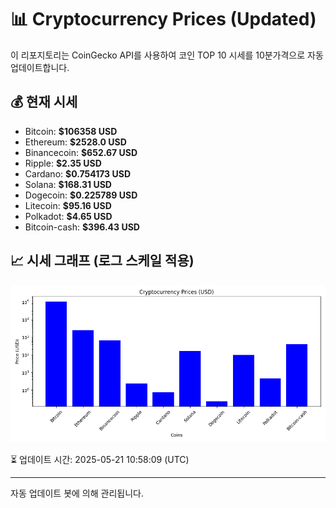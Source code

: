 
# 📊 Cryptocurrency Prices (Updated)

이 리포지토리는 CoinGecko API를 사용하여 코인 TOP 10 시세를 10분가격으로 자동 업데이트합니다.

## 💰 현재 시세
- Bitcoin: **$106358 USD**
- Ethereum: **$2528.0 USD**
- Binancecoin: **$652.67 USD**
- Ripple: **$2.35 USD**
- Cardano: **$0.754173 USD**
- Solana: **$168.31 USD**
- Dogecoin: **$0.225789 USD**
- Litecoin: **$95.16 USD**
- Polkadot: **$4.65 USD**
- Bitcoin-cash: **$396.43 USD**

## 📈 시세 그래프 (로그 스케일 적용)
![Crypto Prices](crypto_prices.png)

⏳ 업데이트 시간: 2025-05-21 10:58:09 (UTC)

---
자동 업데이트 봇에 의해 관리됩니다.
